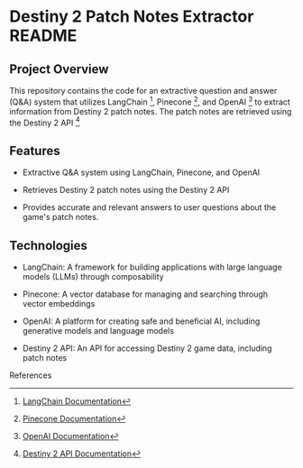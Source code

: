 # Destiny 2 Patch Notes Extractor README
## Project Overview

This repository contains the code for an extractive question and answer (Q&A) system that utilizes LangChain [^1], Pinecone [^2], and OpenAI [^3] to extract information from Destiny 2 patch notes. The patch notes are retrieved using the Destiny 2 API [^4]

## Features

- Extractive Q&A system using LangChain, Pinecone, and OpenAI

- Retrieves Destiny 2 patch notes using the Destiny 2 API

- Provides accurate and relevant answers to user questions about the game's patch notes. 

## Technologies

- LangChain: A framework for building applications with large language models (LLMs) through composability

- Pinecone: A vector database for managing and searching through vector embeddings

- OpenAI: A platform for creating safe and beneficial AI, including generative models and language models

- Destiny 2 API: An API for accessing Destiny 2 game data, including patch notes



References

[^1]: [LangChain Documentation](https://docs.langchain.com/docs/)

[^2]: [Pinecone Documentation](https://www.pinecone.io)

[^3]: [OpenAI Documentation](https://openai.com)

[^4]: [Destiny 2 API Documentation](https://bungie-net.github.io/#Content.SearchHelpArticles)